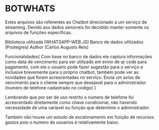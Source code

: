 # BOTWHATS

Estes arquivos são referentes ao Chatbot direcionado a um serviço de streaming.
Devido aos dados sensiveis foi decidido manter somente os arquivos de funções especificas.

Biblioteca utilizada (WHATSAPP-WEB.JS) 
Banco de dados utilizados (Postegres)
Author (Carlos Augusto Reis)

Funcionalidades{
Com base no banco de dados ele captura informações como data de vencimento para ser utilizado em envio de qr code para pagamento, com ele o usuario pode fazer sugestão para o serviço e inclusive brevemente para o próprio chatbot, também pode ver as novidades que foram acrescentadas no serviço.
Envia um aviso de vencimento para o cliente sempre que desejavel para o administrador 
(numero de telefone cadastrado no codigo)
}

Lembrando que por ser de uso restrito o numero de telefone foi acrescentado diretamente como chave condicional, não havendo necessidade de uma variavel ou função que determine o administrador.

Também não houve um estudo de escalonamento em função de recursos gastos pois o numero de usuarios é relativamente baixo.

